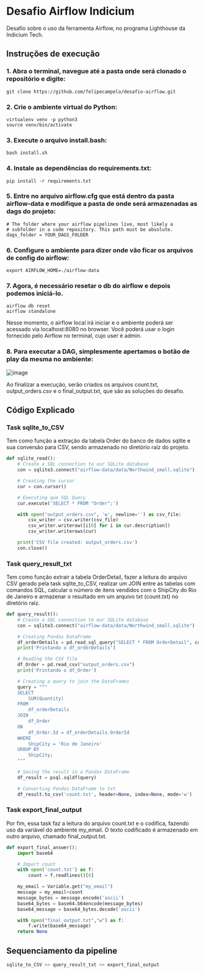 # Desafio Airflow Indicium

Desafio sobre o uso da ferramenta Airflow, no programa Lighthouse da Indicium Tech. 

## Instruções de execução

### 1. Abra o terminal, navegue até a pasta onde será clonado o repositório e digite:

```
git clone https://github.com/felipecampelo/desafio-airflow.git
```

### 2. Crie o ambiente virtual do Python:

```
virtualenv venv -p python3
source venv/bin/activate
```

### 3. Execute o arquivo install.bash:

```
bash install.sh
```

### 4. Instale as dependências do requirements.txt:

```
pip install -r requirements.txt
```

### 5. Entre no arquivo airflow.cfg que está dentro da pasta airflow-data e modifique a pasta de onde será armazenadas as dags do projeto:

```
# The folder where your airflow pipelines live, most likely a
# subfolder in a code repository. This path must be absolute.
dags_folder = YOUR_DAGS_FOLDER
```

### 6. Configure o ambiente para dizer onde vão ficar os arquivos de config do airflow:

```
export AIRFLOW_HOME=./airflow-data
```

### 7. Agora, é necessário resetar o db do airflow e depois podemos iniciá-lo.

```
airflow db reset
airflow standalone
```

Nesse momento, o airflow local irá iniciar e o ambiente poderá ser acessado via localhost:8080 no browser. Você poderá usar o login fornecido pelo Airflow no terminal, cujo user é admin.

### 8. Para executar a DAG, simplesmente apertamos o botão de play da mesma no ambiente:

![image](https://user-images.githubusercontent.com/13797593/236197826-6b75f078-0666-4483-ac41-963310701dee.png)

Ao finalizar a execução, serão criados os arquivos count.txt, output_orders.csv e o final_output.txt, que são as soluções do desafio.

## Código Explicado

### Task sqlite_to_CSV

Tem como função a extração da tabela Order do banco de dados sqlite e sua conversão para CSV, sendo armazenado no diretório raíz do projeto.

```python
def sqlite_read():
    # Create a SQL connection to our SQLite database
    con = sqlite3.connect("airflow-data/data/Northwind_small.sqlite")

    # Creating the cursor
    cur = con.cursor()

    # Executing que SQL Query
    cur.execute('SELECT * FROM "Order";')

    with open("output_orders.csv", 'w', newline='') as csv_file: 
        csv_writer = csv.writer(csv_file)
        csv_writer.writerow([i[0] for i in cur.description]) 
        csv_writer.writerows(cur)

    print('CSV file created: output_orders.csv')
    con.close()
```
    
### Task query_result_txt

Tem como função extrair a tabela OrderDetail, fazer a leitura do arquivo CSV gerado pela task sqlite_to_CSV, realizar um JOIN entre as tabelas com comandos SQL, calcular o número de itens vendidos com o ShipCity do Rio de Janeiro e armazenar o resultado em um arquivo txt (count.txt) no diretório raíz.

```python
def query_result():
    # Create a SQL connection to our SQLite database
    con = sqlite3.connect("airflow-data/data/Northwind_small.sqlite")

    # Creating Pandas DataFrame
    df_orderDetails = pd.read_sql_query("SELECT * FROM OrderDetail", con)
    print('Printando o df_orderDetails')

    # Reading the CSV file
    df_Order = pd.read_csv("output_orders.csv")
    print('Printando o df_Order')

    # Creating a query to join the DataFrames
    query = """
    SELECT 
        SUM(Quantity) 
    FROM 
        df_orderDetails
    JOIN 
        df_Order 
    ON 
        df_Order.Id = df_orderDetails.OrderId
    WHERE 
        ShipCity = 'Rio de Janeiro'
    GROUP BY 
        ShipCity;
    """

    # Saving the result in a Pandas DataFrame
    df_result = psql.sqldf(query)

    # Converting Pandas DataFrame to txt
    df_result.to_csv('count.txt', header=None, index=None, mode='w')
```

### Task export_final_output

Por fim, essa task faz a leitura do arquivo count.txt e o codifica, fazendo uso da variável do ambiente my_email. O texto codificado é armazenado em outro arquivo, chamado final_output.txt.

```python
def export_final_answer():
    import base64

    # Import count
    with open('count.txt') as f:
        count = f.readlines()[0]

    my_email = Variable.get("my_email")
    message = my_email+count
    message_bytes = message.encode('ascii')
    base64_bytes = base64.b64encode(message_bytes)
    base64_message = base64_bytes.decode('ascii')

    with open("final_output.txt","w") as f:
        f.write(base64_message)
    return None
```

## Sequenciamento da pipeline
```python
sqlite_to_CSV >> query_result_txt >> export_final_output
```
